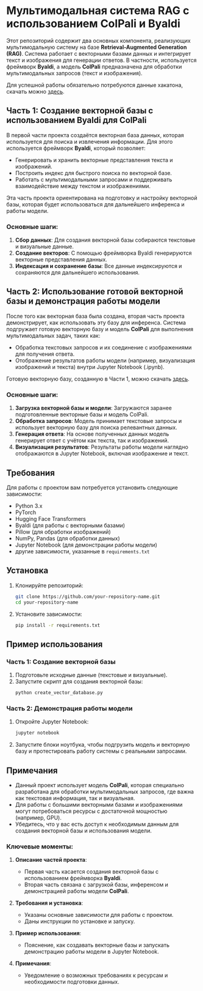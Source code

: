 # Мультимодальная система RAG с использованием ColPali и Byaldi

Этот репозиторий содержит два основных компонента, реализующих мультимодальную систему на базе **Retrieval-Augmented Generation (RAG)**. Система работает с векторными базами данных и интегрирует текст и изображения для генерации ответов. В частности, используется фреймворк **Byaldi**, а модель **ColPali** предназначена для обработки мультимодальных запросов (текст и изображения).

Для успешной работы обязательно потребуются данные хакатона, скачать можно [здесь](https://drive.google.com/file/d/1bHGJGOnVtRYCl7LJ8eR7VGwKd6C7eMK6/view?usp=drive_link).

## Часть 1: Создание векторной базы с использованием Byaldi для ColPali

В первой части проекта создаётся векторная база данных, которая используется для поиска и извлечения информации. Для этого используется фреймворк **Byaldi**, который позволяет:

- Генерировать и хранить векторные представления текста и изображений.
- Построить индекс для быстрого поиска по векторной базе.
- Работать с мультимодальными запросами и поддерживать взаимодействие между текстом и изображениями.

Эта часть проекта ориентирована на подготовку и настройку векторной базы, которая будет использоваться для дальнейшего инференса и работы модели.

### Основные шаги:

1. **Сбор данных**: Для создания векторной базы собираются текстовые и визуальные данные.
2. **Создание векторов**: С помощью фреймворка Byaldi генерируются векторные представления данных.
3. **Индексация и сохранение базы**: Все данные индексируются и сохраняются для дальнейшего использования.

## Часть 2: Использование готовой векторной базы и демонстрация работы модели

После того как векторная база была создана, вторая часть проекта демонстрирует, как использовать эту базу для инференса. Система подгружает готовую векторную базу и модель **ColPali** для выполнения мультимодальных задач, таких как:

- Обработка текстовых запросов и их соединение с изображениями для получения ответа.
- Отображение результатов работы модели (например, визуализация изображений и текста) внутри Jupyter Notebook (.ipynb).

Готовую векторную базу, созданную в Части 1, можно скачать [здесь](https://drive.google.com/file/d/15WW-PUqtn7RVzGB1eaged3oRX9eNijoy/view).

### Основные шаги:

1. **Загрузка векторной базы и модели**: Загружаются заранее подготовленные векторные базы и модель ColPali.
2. **Обработка запросов**: Модель принимает текстовые запросы и использует векторную базу для поиска релевантных данных.
3. **Генерация ответа**: На основе полученных данных модель генерирует ответ с учётом как текста, так и изображений.
4. **Визуализация результатов**: Результаты работы модели наглядно отображаются в Jupyter Notebook, включая изображение и текст.

## Требования

Для работы с проектом вам потребуется установить следующие зависимости:

- Python 3.x
- PyTorch
- Hugging Face Transformers
- Byaldi (для работы с векторными базами)
- Pillow (для обработки изображений)
- NumPy, Pandas (для обработки данных)
- Jupyter Notebook (для демонстрации работы модели)
- другие зависимости, указанные в `requirements.txt`

## Установка

1. Клонируйте репозиторий:
   ```bash
   git clone https://github.com/your-repository-name.git
   cd your-repository-name
   ```

2. Установите зависимости:
   ```bash
   pip install -r requirements.txt
   ```

## Пример использования

### Часть 1: Создание векторной базы

1. Подготовьте исходные данные (текстовые и визуальные).
2. Запустите скрипт для создания векторной базы:
   ```bash
   python create_vector_database.py
   ```

### Часть 2: Демонстрация работы модели

1. Откройте Jupyter Notebook:
   ```bash
   jupyter notebook
   ```
2. Запустите блоки ноутбука, чтобы подгрузить модель и векторную базу и протестировать работу системы с реальными запросами.

## Примечания

- Данный проект использует модель **ColPali**, которая специально разработана для обработки мультимодальных запросов, где важна как текстовая информация, так и визуальная.
- Для работы с большими векторными базами и изображениями могут потребоваться ресурсы с достаточной мощностью (например, GPU).
- Убедитесь, что у вас есть доступ к необходимым данным для создания векторной базы и использования модели.


### Ключевые моменты:

1. **Описание частей проекта**:
   - Первая часть касается создания векторной базы с использованием фреймворка **Byaldi**.
   - Вторая часть связана с загрузкой базы, инференсом и демонстрацией работы модели **ColPali**.
   
2. **Требования и установка**:
   - Указаны основные зависимости для работы с проектом.
   - Даны инструкции по установке и запуску.

3. **Пример использования**:
   - Пояснение, как создавать векторные базы и запускать демонстрацию работы модели в Jupyter Notebook.

4. **Примечания**:
   - Уведомление о возможных требованиях к ресурсам и необходимости подготовки данных.
